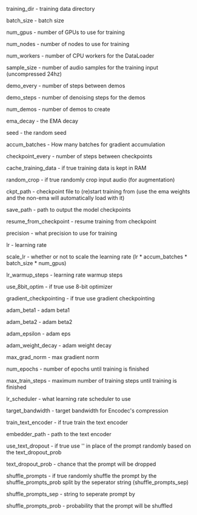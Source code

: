 training_dir - training data directory

batch_size - batch size

num_gpus - number of GPUs to use for training

num_nodes - number of nodes to use for training

num_workers - number of CPU workers for the DataLoader

sample_size - number of audio samples for the training input (uncompressed 24hz)

demo_every - number of steps between demos
     
demo_steps - number of denoising steps for the demos  

num_demos - number of demos to create

ema_decay - the EMA decay      

seed - the random seed

accum_batches - How many batches for gradient accumulation

checkpoint_every - number of steps between checkpoints                            

cache_training_data - if true training data is kept in RAM 

random_crop -  if true randomly crop input audio (for augmentation)

ckpt_path - checkpoint file to (re)start training from (use the ema weights and the non-ema will automatically load with it)

save_path - path to output the model checkpoints

resume_from_checkpoint - resume training from checkpoint

precision - what precision to use for training

lr - learning rate

scale_lr - whether or not to scale the learning rate (lr * accum_batches * batch_size * num_gpus)

lr_warmup_steps - learning rate warmup steps

use_8bit_optim - if true use 8-bit optimizer

gradient_checkpointing - if true use gradient checkpointing

adam_beta1 - adam beta1

adam_beta2 - adam beta2

adam_epsilon - adam eps

adam_weight_decay - adam weight decay

max_grad_norm - max gradient norm

num_epochs - number of epochs until training is finished

max_train_steps - maximum number of training steps until training is finished

lr_scheduler - what learning rate scheduler to use

target_bandwidth - target bandwidth for Encodec's compression

train_text_encoder - if true train the text encoder

embedder_path - path to the text encoder

use_text_dropout - if true use '' in place of the prompt randomly based on the text_dropout_prob

text_dropout_prob - chance that the prompt will be dropped

shuffle_prompts - if true randomly shuffle the prompt by the shuffle_prompts_prob split by the seperator string (shuffle_prompts_sep)

shuffle_prompts_sep - string to seperate prompt by

shuffle_prompts_prob - probability that the prompt will be shuffled